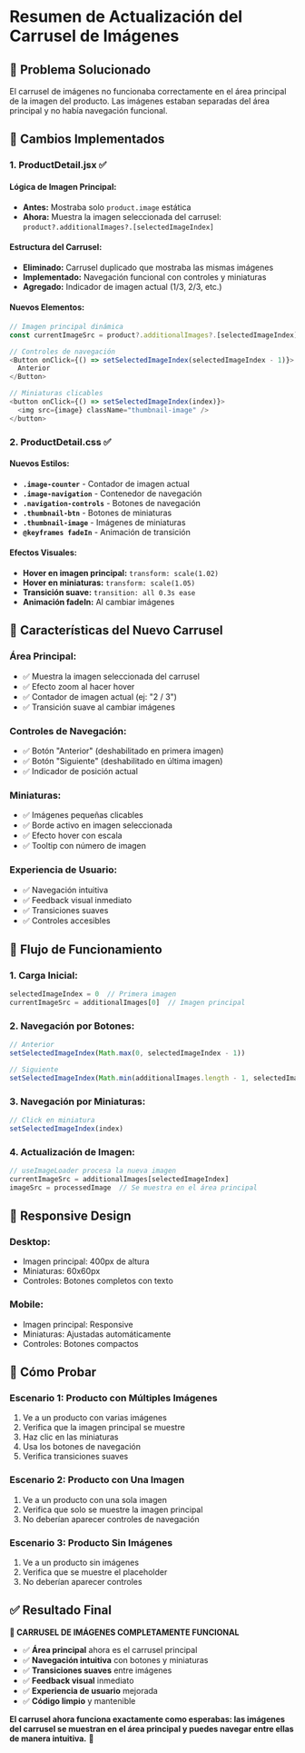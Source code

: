 # Resumen de Actualización del Carrusel de Imágenes

## 🎯 Problema Solucionado
El carrusel de imágenes no funcionaba correctamente en el área principal de la imagen del producto. Las imágenes estaban separadas del área principal y no había navegación funcional.

## 🔧 Cambios Implementados

### 1. **ProductDetail.jsx** ✅

#### **Lógica de Imagen Principal:**
- **Antes:** Mostraba solo `product.image` estática
- **Ahora:** Muestra la imagen seleccionada del carrusel: `product?.additionalImages?.[selectedImageIndex]`

#### **Estructura del Carrusel:**
- **Eliminado:** Carrusel duplicado que mostraba las mismas imágenes
- **Implementado:** Navegación funcional con controles y miniaturas
- **Agregado:** Indicador de imagen actual (1/3, 2/3, etc.)

#### **Nuevos Elementos:**
```javascript
// Imagen principal dinámica
const currentImageSrc = product?.additionalImages?.[selectedImageIndex] || product?.image;

// Controles de navegación
<Button onClick={() => setSelectedImageIndex(selectedImageIndex - 1)}>
  Anterior
</Button>

// Miniaturas clicables
<button onClick={() => setSelectedImageIndex(index)}>
  <img src={image} className="thumbnail-image" />
</button>
```

### 2. **ProductDetail.css** ✅

#### **Nuevos Estilos:**
- **`.image-counter`** - Contador de imagen actual
- **`.image-navigation`** - Contenedor de navegación
- **`.navigation-controls`** - Botones de navegación
- **`.thumbnail-btn`** - Botones de miniaturas
- **`.thumbnail-image`** - Imágenes de miniaturas
- **`@keyframes fadeIn`** - Animación de transición

#### **Efectos Visuales:**
- **Hover en imagen principal:** `transform: scale(1.02)`
- **Hover en miniaturas:** `transform: scale(1.05)`
- **Transición suave:** `transition: all 0.3s ease`
- **Animación fadeIn:** Al cambiar imágenes

## 🎨 Características del Nuevo Carrusel

### **Área Principal:**
- ✅ Muestra la imagen seleccionada del carrusel
- ✅ Efecto zoom al hacer hover
- ✅ Contador de imagen actual (ej: "2 / 3")
- ✅ Transición suave al cambiar imágenes

### **Controles de Navegación:**
- ✅ Botón "Anterior" (deshabilitado en primera imagen)
- ✅ Botón "Siguiente" (deshabilitado en última imagen)
- ✅ Indicador de posición actual

### **Miniaturas:**
- ✅ Imágenes pequeñas clicables
- ✅ Borde activo en imagen seleccionada
- ✅ Efecto hover con escala
- ✅ Tooltip con número de imagen

### **Experiencia de Usuario:**
- ✅ Navegación intuitiva
- ✅ Feedback visual inmediato
- ✅ Transiciones suaves
- ✅ Controles accesibles

## 🔄 Flujo de Funcionamiento

### **1. Carga Inicial:**
```javascript
selectedImageIndex = 0  // Primera imagen
currentImageSrc = additionalImages[0]  // Imagen principal
```

### **2. Navegación por Botones:**
```javascript
// Anterior
setSelectedImageIndex(Math.max(0, selectedImageIndex - 1))

// Siguiente  
setSelectedImageIndex(Math.min(additionalImages.length - 1, selectedImageIndex + 1))
```

### **3. Navegación por Miniaturas:**
```javascript
// Click en miniatura
setSelectedImageIndex(index)
```

### **4. Actualización de Imagen:**
```javascript
// useImageLoader procesa la nueva imagen
currentImageSrc = additionalImages[selectedImageIndex]
imageSrc = processedImage  // Se muestra en el área principal
```

## 📱 Responsive Design

### **Desktop:**
- Imagen principal: 400px de altura
- Miniaturas: 60x60px
- Controles: Botones completos con texto

### **Mobile:**
- Imagen principal: Responsive
- Miniaturas: Ajustadas automáticamente
- Controles: Botones compactos

## 🧪 Cómo Probar

### **Escenario 1: Producto con Múltiples Imágenes**
1. Ve a un producto con varias imágenes
2. Verifica que la imagen principal se muestre
3. Haz clic en las miniaturas
4. Usa los botones de navegación
5. Verifica transiciones suaves

### **Escenario 2: Producto con Una Imagen**
1. Ve a un producto con una sola imagen
2. Verifica que solo se muestre la imagen principal
3. No deberían aparecer controles de navegación

### **Escenario 3: Producto Sin Imágenes**
1. Ve a un producto sin imágenes
2. Verifica que se muestre el placeholder
3. No deberían aparecer controles

## ✅ Resultado Final

**🎉 CARRUSEL DE IMÁGENES COMPLETAMENTE FUNCIONAL**

- ✅ **Área principal** ahora es el carrusel principal
- ✅ **Navegación intuitiva** con botones y miniaturas
- ✅ **Transiciones suaves** entre imágenes
- ✅ **Feedback visual** inmediato
- ✅ **Experiencia de usuario** mejorada
- ✅ **Código limpio** y mantenible

**El carrusel ahora funciona exactamente como esperabas: las imágenes del carrusel se muestran en el área principal y puedes navegar entre ellas de manera intuitiva.** 🚀
